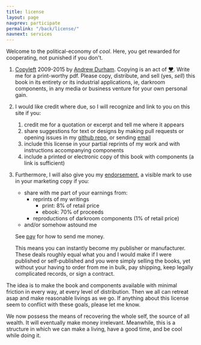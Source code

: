 ```yaml
---
title: license
layout: page
navprev: participate
permalink: "/back/license/"
navnext: services
---
```


Welcome to the political-economy of _cool_. Here, you get rewarded for cooperating, not punished if you don't. 

1. [Copyleft](http://wtfpl.net) 2009-2015 by [Andrew Durham](/). Copying is an act of [♥](https://copyheart.org). Write me for a print-worthy pdf. Please copy, distribute, and sell (yes, _sell_) this book in its entirety or its industrial applications, ie, darkroom components, in any media or business venture for your own personal gain.
2. I would like credit where due, so I will recognize and link to you on this site if you:
    1. credit me for a quotation or excerpt and tell me where it appears
    2. share suggestions for text or designs by making pull requests or opening issues in my [github repo](https://github.com/yodrew/yodrew.github.io), or sending [email](/about#contact)
    3. include this license in your partial reprints of my work and with instructions accompanying components
    4. include a printed or electronic copy of this book with components (a link is sufficient)
3. Furthermore, I will also give you my [endorsement](https://questioncopyright.org/creator_endorsed.html), a visible mark to use in your marketing copy if you: 
    - share with me part of your earnings from:
        - reprints of my writings
            - print: 8% of retail price
            - ebook: 70% of proceeds
        - reproductions of darkroom components (1% of retail price)
    - and/or somehow astound me

    See [pay](/back/services#pay) for how to send me money.

    This means you can instantly become my publisher or manufacturer. These deals roughly equal what you and I would make if I were published or self-published and you were simply selling the books, yet without your having to order from me in bulk, pay shipping, keep legally complicated records, or sign a contract. 
    
The idea is to make the book and components available with minimal friction in every way, at every level of distribution. Then we all can retreat asap and make reasonable livings as we go. If anything about this license seem to conflict with these goals, please let me know.

We now possess the means of recovering the whole self, the source of all wealth. It will eventually make money irrelevant. Meanwhile, this is a structure in which we can make a living, have a good time, and be cool while doing it.
